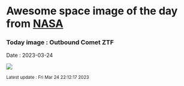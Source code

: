 
# Awesome space image of the day from [NASA](https://api.nasa.gov/)

### Today image : Outbound Comet ZTF
Date : 2023-03-24

![](https://apod.nasa.gov/apod/image/2303/C2022E3_230321_1024.jpg)

<small>Latest update : Fri Mar 24 22:12:17 2023</small>
        